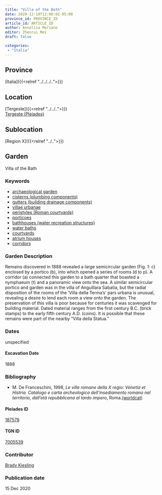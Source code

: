 ```yaml
---
title: "Villa of the Bath"
date: 2020-12-10T12:00:02-05:00
province_id: PROVINCE_ID
article_id: ARTICLE_ID
author: Annalisa Marzano
editor: Zhenrui Mei
draft: false

categories:
 - "Italia"
---
```


## Province

[Italia]({{<relref "../../../..">}})

<!--### Province Description-->

<!-- DESCRIPTION -->


## Location

[Tergeste]({{<relref "../../..">}}) \
[Tergeste (Pleiades)](https://pleiades.stoa.org/places/187578)

<!--### Location Description-->

<!-- LEAVE THIS BLANK FOR NOW -->

## Sublocation

[Region X]({{<relref "../..">}})

<!--### Sublocation Description-->

<!-- DESCRIPTION -->


## Garden

Villa of the Bath

### Keywords

- [archaeological garden](#)
- [cisterns (plumbing components)](http://vocab.getty.edu/page/aat/300052558)
- [gutters (building drainage components)](http://vocab.getty.edu/page/aat/300052565)
- [villae urbanae](http://vocab.getty.edu/page/aat/300005520)
- [peristyles (Roman courtyards)](http://vocab.getty.edu/page/aat/300004029)
- [porticoes](http://vocab.getty.edu/page/aat/300004145)
- [bathhouses (water recreation structures)](http://vocab.getty.edu/page/aat/300007347)
- [water baths](http://vocab.getty.edu/page/aat/300248755)
- [courtyards](http://vocab.getty.edu/page/aat/300004095)
- [atrium houses](http://vocab.getty.edu/page/aat/300005451)
- [corridors](http://vocab.getty.edu/page/aat/300004294)

### Garden Description

Remains discovered in 1888 revealed a large semicircular garden (Fig. 1: c) enclosed by a portico (b), into which opened a series of rooms (d to p).  A corridor (a) connected this garden to a bath quarter that boasted a nymphaeum (t) and a panoramic view onto the sea.  A similar semicircular portico and garden was in the villa of Anguillara Sabatia, but the radial disposition of the rooms of the ‘Villa della Terma’s’ pars urbana is unusual, revealing a desire to lend each room a view onto the garden.  The preservation of this villa is poor because for centuries it was scavenged for building material.  Dated material ranges from the first century B.C. (brick stamps) to the early fifth century A.D. (coins).  It is possible that these remains were part of the nearby “Villa della Statua.”

<!--### Maps-->

<!--
OLD WAY (DO NOT USE)
![alt_text](../../images/image_name.ext)
*CAPTION*

NEW WAY ↓↓↓↓
{{< figure src="../../images/image_name.ext" alt="ALT_TEXT" title="CAPTION" >}}
-->
### Dates

unspecified

#### Excavation Date

1888

### Bibliography

*  M. De Franceschini, 1998, *Le ville romane della X regio: Venetia et Histria. Catalogo e carta archeologica dell’insediamento romano nel territorio, dall’età repubblicana al tardo impero*, Roma.[(worldcat)](http://www.worldcat.org/oclc/1071842281)

<!--#### Periodo ID-->

<!-- [PERIODO_ID](https://pleiades.stoa.org/places/PLEIADES_ID) -->

#### Pleiades ID

[187578](https://pleiades.stoa.org/places/187578)

#### TGN ID

[7005539](hhttp://vocab.getty.edu/page/tgn/7005539)

### Contributor

[Brady Kiesling](https://pleiades.stoa.org/author/bkiesling)

### Publication date

15 Dec 2020

<!--### Related articles-->

<!-- Links to other related articles. Leave blank for now -->